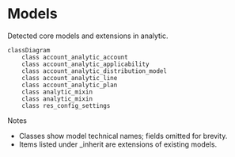 # Models

Detected core models and extensions in analytic.

```mermaid
classDiagram
    class account_analytic_account
    class account_analytic_applicability
    class account_analytic_distribution_model
    class account_analytic_line
    class account_analytic_plan
    class analytic_mixin
    class analytic_mixin
    class res_config_settings
```

Notes
- Classes show model technical names; fields omitted for brevity.
- Items listed under _inherit are extensions of existing models.
